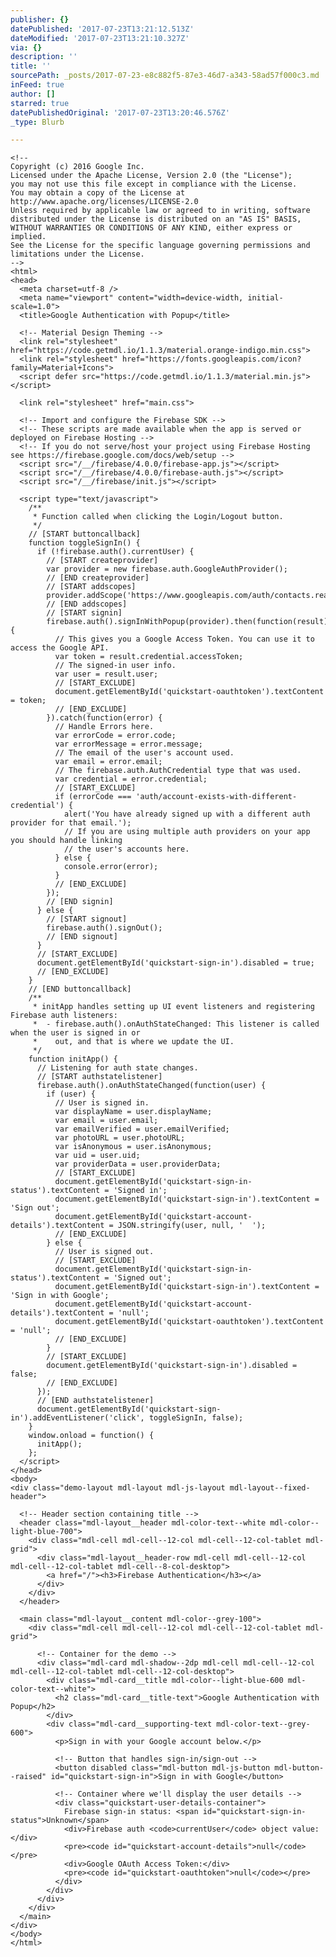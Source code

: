 ```yaml
---
publisher: {}
datePublished: '2017-07-23T13:21:12.513Z'
dateModified: '2017-07-23T13:21:10.327Z'
via: {}
description: ''
title: ''
sourcePath: _posts/2017-07-23-e8c882f5-87e3-46d7-a343-58ad57f000c3.md
inFeed: true
author: []
starred: true
datePublishedOriginal: '2017-07-23T13:20:46.576Z'
_type: Blurb

---
```

<!DOCTYPE html>
    <!--
    Copyright (c) 2016 Google Inc.
    Licensed under the Apache License, Version 2.0 (the "License");
    you may not use this file except in compliance with the License.
    You may obtain a copy of the License at
    http://www.apache.org/licenses/LICENSE-2.0
    Unless required by applicable law or agreed to in writing, software
    distributed under the License is distributed on an "AS IS" BASIS,
    WITHOUT WARRANTIES OR CONDITIONS OF ANY KIND, either express or implied.
    See the License for the specific language governing permissions and
    limitations under the License.
    -->
    <html>
    <head>
      <meta charset=utf-8 />
      <meta name="viewport" content="width=device-width, initial-scale=1.0">
      <title>Google Authentication with Popup</title>
    
      <!-- Material Design Theming -->
      <link rel="stylesheet" href="https://code.getmdl.io/1.1.3/material.orange-indigo.min.css">
      <link rel="stylesheet" href="https://fonts.googleapis.com/icon?family=Material+Icons">
      <script defer src="https://code.getmdl.io/1.1.3/material.min.js"></script>
    
      <link rel="stylesheet" href="main.css">
    
      <!-- Import and configure the Firebase SDK -->
      <!-- These scripts are made available when the app is served or deployed on Firebase Hosting -->
      <!-- If you do not serve/host your project using Firebase Hosting see https://firebase.google.com/docs/web/setup -->
      <script src="/__/firebase/4.0.0/firebase-app.js"></script>
      <script src="/__/firebase/4.0.0/firebase-auth.js"></script>
      <script src="/__/firebase/init.js"></script>
    
      <script type="text/javascript">
        /**
         * Function called when clicking the Login/Logout button.
         */
        // [START buttoncallback]
        function toggleSignIn() {
          if (!firebase.auth().currentUser) {
            // [START createprovider]
            var provider = new firebase.auth.GoogleAuthProvider();
            // [END createprovider]
            // [START addscopes]
            provider.addScope('https://www.googleapis.com/auth/contacts.readonly');
            // [END addscopes]
            // [START signin]
            firebase.auth().signInWithPopup(provider).then(function(result) {
              // This gives you a Google Access Token. You can use it to access the Google API.
              var token = result.credential.accessToken;
              // The signed-in user info.
              var user = result.user;
              // [START_EXCLUDE]
              document.getElementById('quickstart-oauthtoken').textContent = token;
              // [END_EXCLUDE]
            }).catch(function(error) {
              // Handle Errors here.
              var errorCode = error.code;
              var errorMessage = error.message;
              // The email of the user's account used.
              var email = error.email;
              // The firebase.auth.AuthCredential type that was used.
              var credential = error.credential;
              // [START_EXCLUDE]
              if (errorCode === 'auth/account-exists-with-different-credential') {
                alert('You have already signed up with a different auth provider for that email.');
                // If you are using multiple auth providers on your app you should handle linking
                // the user's accounts here.
              } else {
                console.error(error);
              }
              // [END_EXCLUDE]
            });
            // [END signin]
          } else {
            // [START signout]
            firebase.auth().signOut();
            // [END signout]
          }
          // [START_EXCLUDE]
          document.getElementById('quickstart-sign-in').disabled = true;
          // [END_EXCLUDE]
        }
        // [END buttoncallback]
        /**
         * initApp handles setting up UI event listeners and registering Firebase auth listeners:
         *  - firebase.auth().onAuthStateChanged: This listener is called when the user is signed in or
         *    out, and that is where we update the UI.
         */
        function initApp() {
          // Listening for auth state changes.
          // [START authstatelistener]
          firebase.auth().onAuthStateChanged(function(user) {
            if (user) {
              // User is signed in.
              var displayName = user.displayName;
              var email = user.email;
              var emailVerified = user.emailVerified;
              var photoURL = user.photoURL;
              var isAnonymous = user.isAnonymous;
              var uid = user.uid;
              var providerData = user.providerData;
              // [START_EXCLUDE]
              document.getElementById('quickstart-sign-in-status').textContent = 'Signed in';
              document.getElementById('quickstart-sign-in').textContent = 'Sign out';
              document.getElementById('quickstart-account-details').textContent = JSON.stringify(user, null, '  ');
              // [END_EXCLUDE]
            } else {
              // User is signed out.
              // [START_EXCLUDE]
              document.getElementById('quickstart-sign-in-status').textContent = 'Signed out';
              document.getElementById('quickstart-sign-in').textContent = 'Sign in with Google';
              document.getElementById('quickstart-account-details').textContent = 'null';
              document.getElementById('quickstart-oauthtoken').textContent = 'null';
              // [END_EXCLUDE]
            }
            // [START_EXCLUDE]
            document.getElementById('quickstart-sign-in').disabled = false;
            // [END_EXCLUDE]
          });
          // [END authstatelistener]
          document.getElementById('quickstart-sign-in').addEventListener('click', toggleSignIn, false);
        }
        window.onload = function() {
          initApp();
        };
      </script>
    </head>
    <body>
    <div class="demo-layout mdl-layout mdl-js-layout mdl-layout--fixed-header">
    
      <!-- Header section containing title -->
      <header class="mdl-layout__header mdl-color-text--white mdl-color--light-blue-700">
        <div class="mdl-cell mdl-cell--12-col mdl-cell--12-col-tablet mdl-grid">
          <div class="mdl-layout__header-row mdl-cell mdl-cell--12-col mdl-cell--12-col-tablet mdl-cell--8-col-desktop">
            <a href="/"><h3>Firebase Authentication</h3></a>
          </div>
        </div>
      </header>
    
      <main class="mdl-layout__content mdl-color--grey-100">
        <div class="mdl-cell mdl-cell--12-col mdl-cell--12-col-tablet mdl-grid">
    
          <!-- Container for the demo -->
          <div class="mdl-card mdl-shadow--2dp mdl-cell mdl-cell--12-col mdl-cell--12-col-tablet mdl-cell--12-col-desktop">
            <div class="mdl-card__title mdl-color--light-blue-600 mdl-color-text--white">
              <h2 class="mdl-card__title-text">Google Authentication with Popup</h2>
            </div>
            <div class="mdl-card__supporting-text mdl-color-text--grey-600">
              <p>Sign in with your Google account below.</p>
    
              <!-- Button that handles sign-in/sign-out -->
              <button disabled class="mdl-button mdl-js-button mdl-button--raised" id="quickstart-sign-in">Sign in with Google</button>
    
              <!-- Container where we'll display the user details -->
              <div class="quickstart-user-details-container">
                Firebase sign-in status: <span id="quickstart-sign-in-status">Unknown</span>
                <div>Firebase auth <code>currentUser</code> object value:</div>
                <pre><code id="quickstart-account-details">null</code></pre>
                <div>Google OAuth Access Token:</div>
                <pre><code id="quickstart-oauthtoken">null</code></pre>
              </div>
            </div>
          </div>
        </div>
      </main>
    </div>
    </body>
    </html>